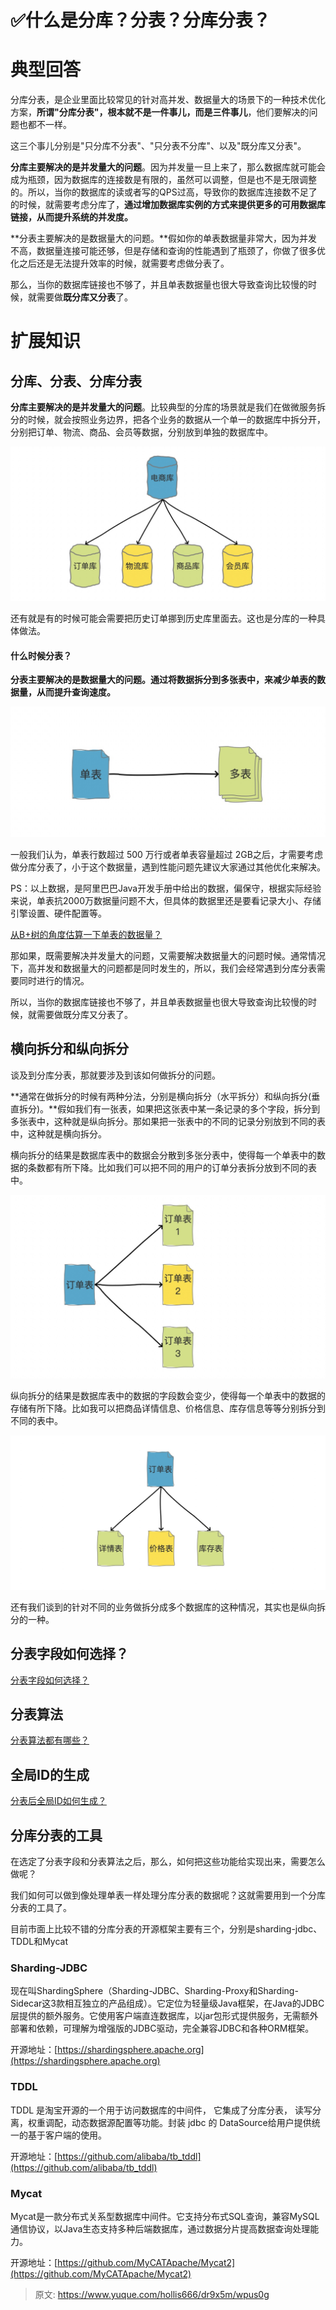 # ✅什么是分库？分表？分库分表？


# 典型回答

分库分表，是企业里面比较常见的针对高并发、数据量大的场景下的一种技术优化方案，**所谓"分库分表"，根本就不是一件事儿，而是三件事儿**，他们要解决的问题也都不一样。

这三个事儿分别是"只分库不分表"、"只分表不分库"、以及"既分库又分表"。

**分库主要解决的是并发量大的问题**。因为并发量一旦上来了，那么数据库就可能会成为瓶颈，因为数据库的连接数是有限的，虽然可以调整，但是也不是无限调整的。所以，当你的数据库的读或者写的QPS过高，导致你的数据库连接数不足了的时候，就需要考虑分库了，**通过增加数据库实例的方式来提供更多的可用数据库链接，从而提升系统的并发度。**

**分表主要解决的是数据量大的问题。**假如你的单表数据量非常大，因为并发不高，数据量连接可能还够，但是存储和查询的性能遇到了瓶颈了，你做了很多优化之后还是无法提升效率的时候，就需要考虑做分表了。

那么，当你的数据库链接也不够了，并且单表数据量也很大导致查询比较慢的时候，就需要做**既分库又分表**了。


# 扩展知识


## 分库、分表、分库分表

**分库主要解决的是并发量大的问题**。比较典型的分库的场景就是我们在做微服务拆分的时候，就会按照业务边界，把各个业务的数据从一个单一的数据库中拆分开，分别把订单、物流、商品、会员等数据，分别放到单独的数据库中。

![16532099518312.jpg](./img/r9CMiPiuszUaDdKq/1720442323698-03fff75d-7203-4fd7-9f04-2a2c428b4e54-866661.jpeg)

还有就是有的时候可能会需要把历史订单挪到历史库里面去。这也是分库的一种具体做法。


#### 什么时候分表？

**分表主要解决的是数据量大的问题。通过将数据拆分到多张表中，来减少单表的数据量，从而提升查询速度。**

![16532100651671.jpg](./img/r9CMiPiuszUaDdKq/1720442323586-afb161ca-5582-4c43-a07a-78461042f1c9-793696.jpeg)

一般我们认为，单表行数超过 500 万行或者单表容量超过 2GB之后，才需要考虑做分库分表了，小于这个数据量，遇到性能问题先建议大家通过其他优化来解决。

PS：以上数据，是阿里巴巴Java开发手册中给出的数据，偏保守，根据实际经验来说，单表抗2000万数据量问题不大，但具体的数据里还是要看记录大小、存储引擎设置、硬件配置等。

[从B+树的角度估算一下单表的数据量？](https://www.yuque.com/hollis666/dr9x5m/ovg68pfik2vo2eh8?view=doc_embed)

那如果，既需要解决并发量大的问题，又需要解决数据量大的问题时候。通常情况下，高并发和数据量大的问题都是同时发生的，所以，我们会经常遇到分库分表需要同时进行的情况。

所以，当你的数据库链接也不够了，并且单表数据量也很大导致查询比较慢的时候，就需要做既分库又分表了。


## 横向拆分和纵向拆分

谈及到分库分表，那就要涉及到该如何做拆分的问题。

**通常在做拆分的时候有两种分法，分别是横向拆分（水平拆分）和纵向拆分(垂直拆分)。**假如我们有一张表，如果把这张表中某一条记录的多个字段，拆分到多张表中，这种就是纵向拆分。那如果把一张表中的不同的记录分别放到不同的表中，这种就是横向拆分。

横向拆分的结果是数据库表中的数据会分散到多张分表中，使得每一个单表中的数据的条数都有所下降。比如我们可以把不同的用户的订单分表拆分放到不同的表中。

![16532102470769.jpg](./img/r9CMiPiuszUaDdKq/1720442323812-8645b181-c072-406e-b31a-6f699ae4b79b-451858.jpeg)

纵向拆分的结果是数据库表中的数据的字段数会变少，使得每一个单表中的数据的存储有所下降。比如我可以把商品详情信息、价格信息、库存信息等等分别拆分到不同的表中。

![16532101898570.jpg](./img/r9CMiPiuszUaDdKq/1720442323604-b862e799-b293-4993-9fa9-fbe936e325b2-815788.jpeg)

还有我们谈到的针对不同的业务做拆分成多个数据库的这种情况，其实也是纵向拆分的一种。


## 分表字段如何选择？

[分表字段如何选择？](https://www.yuque.com/hollis666/dr9x5m/mec4ust5rpfob78r?view=doc_embed)


## 分表算法

[分表算法都有哪些？](https://www.yuque.com/hollis666/dr9x5m/anpg4kfcb8p7egag?view=doc_embed)


## 全局ID的生成

[分表后全局ID如何生成？](https://www.yuque.com/hollis666/dr9x5m/glyv4twwk6bfs6dr?view=doc_embed)


## 分库分表的工具

在选定了分表字段和分表算法之后，那么，如何把这些功能给实现出来，需要怎么做呢？

我们如何可以做到像处理单表一样处理分库分表的数据呢？这就需要用到一个分库分表的工具了。

目前市面上比较不错的分库分表的开源框架主要有三个，分别是sharding-jdbc、TDDL和Mycat


### Sharding-JDBC

现在叫ShardingSphere（Sharding-JDBC、Sharding-Proxy和Sharding-Sidecar这3款相互独立的产品组成）。它定位为轻量级Java框架，在Java的JDBC层提供的额外服务。它使用客户端直连数据库，以jar包形式提供服务，无需额外部署和依赖，可理解为增强版的JDBC驱动，完全兼容JDBC和各种ORM框架。

开源地址：[https://shardingsphere.apache.org](https://shardingsphere.apache.org)


### TDDL

TDDL 是淘宝开源的一个用于访问数据库的中间件， 它集成了分库分表， 读写分离，权重调配，动态数据源配置等功能。封装 jdbc 的 DataSource给用户提供统一的基于客户端的使用。

开源地址：[https://github.com/alibaba/tb_tddl](https://github.com/alibaba/tb_tddl)


### Mycat

Mycat是一款分布式关系型数据库中间件。它支持分布式SQL查询，兼容MySQL通信协议，以Java生态支持多种后端数据库，通过数据分片提高数据查询处理能力。

开源地址：[https://github.com/MyCATApache/Mycat2](https://github.com/MyCATApache/Mycat2)


> 原文: <https://www.yuque.com/hollis666/dr9x5m/wpus0g>